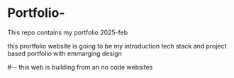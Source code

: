 # Portfolio-
This repo contains my portfolio 2025-feb

this prortfolio website is going to be my introduction tech stack and project based portfolio with emmarging design 

#--
this web is building from an no code websites
